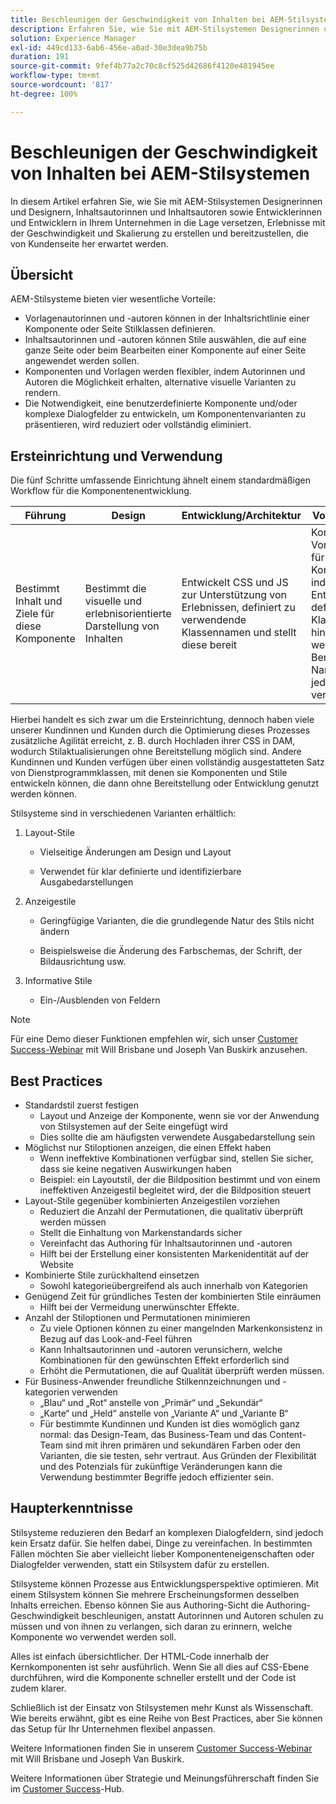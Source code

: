```yaml
---
title: Beschleunigen der Geschwindigkeit von Inhalten bei AEM-Stilsystemen
description: Erfahren Sie, wie Sie mit AEM-Stilsystemen Designerinnen und Designer, Inhaltsautorinnen und Inhaltsautoren sowie Entwicklerinnen und Entwickler in Ihrem Unternehmen in die Lage versetzen können, Erlebnisse mit der Geschwindigkeit und Skalierung zu erstellen und bereitzustellen, die Ihre Kundinnen und Kunden erwarten.
solution: Experience Manager
exl-id: 449cd133-6ab6-456e-a0ad-30e3dea9b75b
duration: 191
source-git-commit: 9fef4b77a2c70c8cf525d42686f4120e481945ee
workflow-type: tm+mt
source-wordcount: '817'
ht-degree: 100%

---
```


# Beschleunigen der Geschwindigkeit von Inhalten bei AEM-Stilsystemen

In diesem Artikel erfahren Sie, wie Sie mit AEM-Stilsystemen Designerinnen und Designern, Inhaltsautorinnen und Inhaltsautoren sowie Entwicklerinnen und Entwicklern in Ihrem Unternehmen in die Lage versetzen, Erlebnisse mit der Geschwindigkeit und Skalierung zu erstellen und bereitzustellen, die von Kundenseite her erwartet werden.

## Übersicht

AEM-Stilsysteme bieten vier wesentliche Vorteile:

* Vorlagenautorinnen und -autoren können in der Inhaltsrichtlinie einer Komponente oder Seite Stilklassen definieren.
* Inhaltsautorinnen und -autoren können Stile auswählen, die auf eine ganze Seite oder beim Bearbeiten einer Komponente auf einer Seite angewendet werden sollen.
* Komponenten und Vorlagen werden flexibler, indem Autorinnen und Autoren die Möglichkeit erhalten, alternative visuelle Varianten zu rendern.
* Die Notwendigkeit, eine benutzerdefinierte Komponente und/oder komplexe Dialogfelder zu entwickeln, um Komponentenvarianten zu präsentieren, wird reduziert oder vollständig eliminiert.

## Ersteinrichtung und Verwendung

Die fünf Schritte umfassende Einrichtung ähnelt einem standardmäßigen Workflow für die Komponentenentwicklung.

| **Führung** | **Design** | **Entwicklung/Architektur** | **Vorlagenerstellung** | **Inhaltserstellung** |
| --- | --- | --- | --- | --- |
| Bestimmt Inhalt und Ziele für diese Komponente | Bestimmt die visuelle und erlebnisorientierte Darstellung von Inhalten | Entwickelt CSS und JS zur Unterstützung von Erlebnissen, definiert zu verwendende Klassennamen und stellt diese bereit | Konfiguriert Vorlagenrichtlinien für formatierte Komponenten, indem vom Entwickler-Team definierte CSS-Klassennamen hinzugefügt werden. Benutzerfreundliche Namen sollten für jeden Stil verwendet werden. | Wendet beim Erstellen von Seiten Stile nach Bedarf an, um das gewünschte Look-and-Feel zu erzielen |

Hierbei handelt es sich zwar um die Ersteinrichtung, dennoch haben viele unserer Kundinnen und Kunden durch die Optimierung dieses Prozesses zusätzliche Agilität erreicht, z. B. durch Hochladen ihrer CSS in DAM, wodurch Stilaktualisierungen ohne Bereitstellung möglich sind. Andere Kundinnen und Kunden verfügen über einen vollständig ausgestatteten Satz von Dienstprogrammklassen, mit denen sie Komponenten und Stile entwickeln können, die dann ohne Bereitstellung oder Entwicklung genutzt werden können.

Stilsysteme sind in verschiedenen Varianten erhältlich:

1. Layout-Stile

   * Vielseitige Änderungen am Design und Layout

   * Verwendet für klar definierte und identifizierbare Ausgabedarstellungen

1. Anzeigestile
   * Geringfügige Varianten, die die grundlegende Natur des Stils nicht ändern

   * Beispielsweise die Änderung des Farbschemas, der Schrift, der Bildausrichtung usw.

1. Informative Stile

   * Ein-/Ausblenden von Feldern

>[!NOTE]
>
>Für eine Demo dieser Funktionen empfehlen wir, sich unser [Customer Success-Webinar](https://adobecustomersuccess.adobeconnect.com/pob610c9mffjmp4/) mit Will Brisbane und Joseph Van Buskirk anzusehen.

## Best Practices

* Standardstil zuerst festigen
   * Layout und Anzeige der Komponente, wenn sie vor der Anwendung von Stilsystemen auf der Seite eingefügt wird
   * Dies sollte die am häufigsten verwendete Ausgabedarstellung sein
* Möglichst nur Stiloptionen anzeigen, die einen Effekt haben
   * Wenn ineffektive Kombinationen verfügbar sind, stellen Sie sicher, dass sie keine negativen Auswirkungen haben
   * Beispiel: ein Layoutstil, der die Bildposition bestimmt und von einem ineffektiven Anzeigestil begleitet wird, der die Bildposition steuert
* Layout-Stile gegenüber kombinierten Anzeigestilen vorziehen
   * Reduziert die Anzahl der Permutationen, die qualitativ überprüft werden müssen
   * Stellt die Einhaltung von Markenstandards sicher
   * Vereinfacht das Authoring für Inhaltsautorinnen und -autoren
   * Hilft bei der Erstellung einer konsistenten Markenidentität auf der Website
* Kombinierte Stile zurückhaltend einsetzen
   * Sowohl kategorieübergreifend als auch innerhalb von Kategorien
* Genügend Zeit für gründliches Testen der kombinierten Stile einräumen
   * Hilft bei der Vermeidung unerwünschter Effekte.
* Anzahl der Stiloptionen und Permutationen minimieren
   * Zu viele Optionen können zu einer mangelnden Markenkonsistenz in Bezug auf das Look-and-Feel führen
   * Kann Inhaltsautorinnen und -autoren verunsichern, welche Kombinationen für den gewünschten Effekt erforderlich sind
   * Erhöht die Permutationen, die auf Qualität überprüft werden müssen.
* Für Business-Anwender freundliche Stilkennzeichnungen und -kategorien verwenden
   * „Blau“ und „Rot“ anstelle von „Primär“ und „Sekundär“
   * „Karte“ und „Held“ anstelle von „Variante A“ und „Variante B“
   * Für bestimmte Kundinnen und Kunden ist dies womöglich ganz normal: das Design-Team, das Business-Team und das Content-Team sind mit ihren primären und sekundären Farben oder den Varianten, die sie testen, sehr vertraut. Aus Gründen der Flexibilität und des Potenzials für zukünftige Veränderungen kann die Verwendung bestimmter Begriffe jedoch effizienter sein.

## Haupterkenntnisse

Stilsysteme reduzieren den Bedarf an komplexen Dialogfeldern, sind jedoch kein Ersatz dafür. Sie helfen dabei, Dinge zu vereinfachen. In bestimmten Fällen möchten Sie aber vielleicht lieber Komponenteneigenschaften oder Dialogfelder verwenden, statt ein Stilsystem dafür zu erstellen.

Stilsysteme können Prozesse aus Entwicklungsperspektive optimieren. Mit einem Stilsystem können Sie mehrere Erscheinungsformen desselben Inhalts erreichen. Ebenso können Sie aus Authoring-Sicht die Authoring-Geschwindigkeit beschleunigen, anstatt Autorinnen und Autoren schulen zu müssen und von ihnen zu verlangen, sich daran zu erinnern, welche Komponente wo verwendet werden soll.

Alles ist einfach übersichtlicher. Der HTML-Code innerhalb der Kernkomponenten ist sehr ausführlich. Wenn Sie all dies auf CSS-Ebene durchführen, wird die Komponente schneller erstellt und der Code ist zudem klarer.

Schließlich ist der Einsatz von Stilsystemen mehr Kunst als Wissenschaft. Wie bereits erwähnt, gibt es eine Reihe von Best Practices, aber Sie können das Setup für Ihr Unternehmen flexibel anpassen.

Weitere Informationen finden Sie in unserem [Customer Success-Webinar](https://adobecustomersuccess.adobeconnect.com/pob610c9mffjmp4/) mit Will Brisbane und Joseph Van Buskirk.

Weitere Informationen über Strategie und Meinungsführerschaft finden Sie im [Customer Success](https://experienceleague.adobe.com/docs/customer-success/customer-success/overview.html?lang=de)-Hub.
